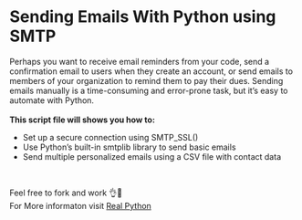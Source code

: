# Sending Emails With Python using SMTP
Perhaps you want to receive email reminders from your code, send a confirmation email to users when they create an account, or send emails to members of your organization to remind them to pay their dues. Sending emails manually is a time-consuming and error-prone task, but it’s easy to automate with Python. <br/><br/>
<b> This script file will shows you how to: </b><br />
<ul>
  <li> Set up a secure connection using SMTP_SSL() </li>
  <li> Use Python’s built-in smtplib library to send basic emails </li>
  <li> Send multiple personalized emails using a CSV file with contact data </li>
</ul>
<br/>

Feel free to fork and work 👌🚗 <br/>
For More informaton visit <a href="https://realpython.com/python-send-email/#transactional-email-services"> Real Python </a>
